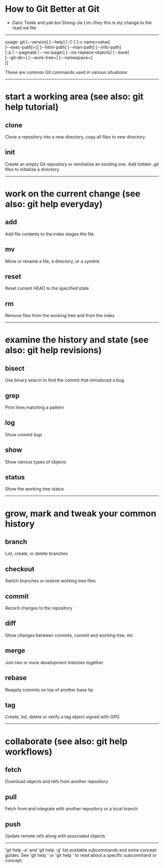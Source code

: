 # How to Git Better at Git

- Daric Teske and yah boi Sheng-Jie Lim
//hey this is my change to the read me file

---

usage: git [--version] [--help] [-C <path>] [-c name=value]  
           [--exec-path[=<path>]] [--html-path] [--man-path] [--info-path]  
           [-p | --paginate | --no-pager] [--no-replace-objects] [--bare]  
           [--git-dir=<path>] [--work-tree=<path>] [--namespace=<name>]  
           <command> [<args>]  

These are common Git commands used in various situations:

---
# start a working area (see also: git help tutorial)
## clone

Clone a repository into a new directory, copy all files to new directory.
## init

Create an empty Git repository or reinitialize an existing one. Add hidden .git files to initialize a directory.

---

# work on the current change (see also: git help everyday)
## add

Add file contents to the index
stages the file

## mv
Move or rename a file, a directory, or a symlink

## reset
Reset current HEAD to the specified state

## rm
Remove files from the working tree and from the index

---

# examine the history and state (see also: git help revisions)
## bisect
Use binary search to find the commit that introduced a bug

## grep
Print lines matching a pattern

## log
 Show commit logs

## show
Show various types of objects

## status
Show the working tree status


---

# grow, mark and tweak your common history
## branch
List, create, or delete branches

## checkout
Switch branches or restore working tree files

## commit
Record changes to the repository

## diff
Show changes between commits, commit and working tree, etc

## merge
Join two or more development histories together

## rebase
Reapply commits on top of another base tip

## tag
Create, list, delete or verify a tag object signed with GPG

---

# collaborate (see also: git help workflows)
## fetch
Download objects and refs from another repository

## pull
Fetch from and integrate with another repository or a local branch

## push
Update remote refs along with associated objects

---
'git help -a' and 'git help -g' list available subcommands and some
concept guides. See 'git help <command>' or 'git help <concept>'
to read about a specific subcommand or concept.
